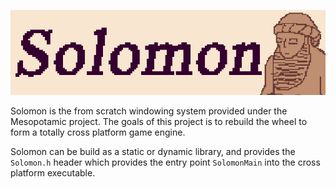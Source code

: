![Solomon-Slim-Preview](Documentation/Images/Solomon-Slim-Preview.png)

Solomon is the from scratch windowing system provided under the Mesopotamic project. The goals of this project is to rebuild the wheel to form a totally cross platform game engine. 

Solomon can be build as a static or dynamic library, and provides the `Solomon.h` header which provides the entry point `SolomonMain` into the cross platform executable.